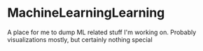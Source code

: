 # MachineLearningLearning
A place for me to dump ML related stuff I'm working on. Probably visualizations mostly, but certainly nothing special
